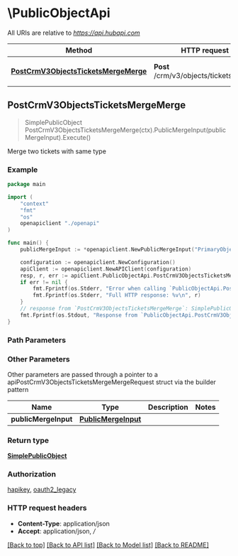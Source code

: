 # \PublicObjectApi

All URIs are relative to *https://api.hubapi.com*

Method | HTTP request | Description
------------- | ------------- | -------------
[**PostCrmV3ObjectsTicketsMergeMerge**](PublicObjectApi.md#PostCrmV3ObjectsTicketsMergeMerge) | **Post** /crm/v3/objects/tickets/merge | Merge two tickets with same type



## PostCrmV3ObjectsTicketsMergeMerge

> SimplePublicObject PostCrmV3ObjectsTicketsMergeMerge(ctx).PublicMergeInput(publicMergeInput).Execute()

Merge two tickets with same type

### Example

```go
package main

import (
    "context"
    "fmt"
    "os"
    openapiclient "./openapi"
)

func main() {
    publicMergeInput := *openapiclient.NewPublicMergeInput("PrimaryObjectId_example", "ObjectIdToMerge_example") // PublicMergeInput | 

    configuration := openapiclient.NewConfiguration()
    apiClient := openapiclient.NewAPIClient(configuration)
    resp, r, err := apiClient.PublicObjectApi.PostCrmV3ObjectsTicketsMergeMerge(context.Background()).PublicMergeInput(publicMergeInput).Execute()
    if err != nil {
        fmt.Fprintf(os.Stderr, "Error when calling `PublicObjectApi.PostCrmV3ObjectsTicketsMergeMerge``: %v\n", err)
        fmt.Fprintf(os.Stderr, "Full HTTP response: %v\n", r)
    }
    // response from `PostCrmV3ObjectsTicketsMergeMerge`: SimplePublicObject
    fmt.Fprintf(os.Stdout, "Response from `PublicObjectApi.PostCrmV3ObjectsTicketsMergeMerge`: %v\n", resp)
}
```

### Path Parameters



### Other Parameters

Other parameters are passed through a pointer to a apiPostCrmV3ObjectsTicketsMergeMergeRequest struct via the builder pattern


Name | Type | Description  | Notes
------------- | ------------- | ------------- | -------------
 **publicMergeInput** | [**PublicMergeInput**](PublicMergeInput.md) |  | 

### Return type

[**SimplePublicObject**](SimplePublicObject.md)

### Authorization

[hapikey](../README.md#hapikey), [oauth2_legacy](../README.md#oauth2_legacy)

### HTTP request headers

- **Content-Type**: application/json
- **Accept**: application/json, */*

[[Back to top]](#) [[Back to API list]](../README.md#documentation-for-api-endpoints)
[[Back to Model list]](../README.md#documentation-for-models)
[[Back to README]](../README.md)

